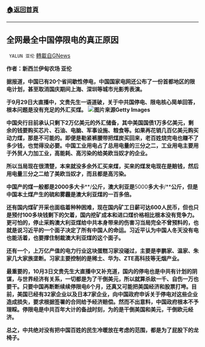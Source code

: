 ###  [:house:返回首頁](https://github.com/ourhimalayas/txt)
---


## 全网最全中国停限电的真正原因
` YALUN 亚伦` [轉載自GNews](https://gnews.org/zh-hans/1572010/)

**作者：新西兰伊甸农场 亚伦**



**据报道，中国已有****20****个省间歇性停电，中国国家电网还公布了一份首都地区的限电计划，甚至取消国庆期间上海、深圳等城市光影秀表演。**

**于****9****月****29****日大直播中，文贵先生一语道破，关于中共国停电、限电核心简单回答，根本问题是没有充足的外汇买煤。**
![](https://assets.gnews.org/wp-content/uploads/2021/10/99100473_gettyimages-498084386.jpg)**图片来源Getty Images**


**中国央行目前承认只剩下****2****万亿美元的外汇储备，其中美国国债****1****万多亿美元，剩余的钱要购买芯片、石油、电脑、军事设施、粮食等。如果再花销几百亿美元购买动力煤，那是不可能的。即便是勒紧裤腰带把煤炭买回来，老百姓烧完电也赚不了多少钱，也觉得没必要。中国工业用电占了总用电量的三分之二，工业用电主要用于外贸人力加工业，高能耗、高污染的给美欧当奴才的企业。**

**所以当局现在很清楚，本来就没多余外汇买来煤，买来的煤发电现在是赔钱，然后用电量三分之二给了美欧当奴才，而且都是高污染。**

**中国产的煤一般都是****2000****多大卡****/****公斤，澳大利亚是****5000****多大卡****/****公斤，但是中国本土煤产生的硫和雾霾是澳大利亚煤的一百多倍。**

**还有国内煤矿开采也面临着种种困难，现在国内矿工日薪可达****600****人民币，但也只是预付****100****多块钱剩下的欠着，国内挖矿成本和进口煤价格相比根本没有竞争力。更可怕的，停止采购澳大利亚煤给中共本身带来的伤害习当局完全不曾预料的，也就是说习近平的一个面子决定了所有中国人的命运。习近平认为中国人冬天没有电也能活着，也要撑住制裁澳大利亚煤的这个面子。**

**还有一个，上万亿产值的电力行业这块蛋糕习家没碰过，主要是李鹏家、温家、朱家几大家族垄断。习家主要控制的是稀土、华为、****ZTE****高科技等无烟产业。**

**最重要的，****10****月****3****日文贵先生大直播中又补充道，国内的停电也是中共有计划的阴谋，与世界经济有关系，一切都是为了干倒美元，所以就算杀敌一千、自伤一万也要干。只要中国再断断续续停限电****6****个月，还真又可能把美国经济和股票打垮。目前，美国已经有****32****家企业以及日本****7****家企业，向中国政府申诉关于停电对这些企业造成损失，要求根据签署的合同给予经济赔偿。然而不出意料，中国政府根本不予理睬。停限电是中共百年大计的备战时刻，为的是干倒美国和美元，干倒欧元经济。**

**总之，中共绝对没有把中国百姓的民生冷暖放在考虑的范围，都是为了屁股下的龙椅子。**
